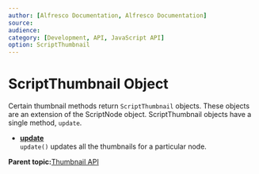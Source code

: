 ```yaml
---
author: [Alfresco Documentation, Alfresco Documentation]
source: 
audience: 
category: [Development, API, JavaScript API]
option: ScriptThumbnail
---
```


# ScriptThumbnail Object

Certain thumbnail methods return `ScriptThumbnail` objects. These objects are an extension of the ScriptNode object. ScriptThumbnail objects have a single method, `update`.

-   **[update](../references/API-JS-ScriptThumbnail-updateThumbnail.md)**  
`update()` updates all the thumbnails for a particular node.

**Parent topic:**[Thumbnail API](../references/API-JS-Thumbnail.md)

